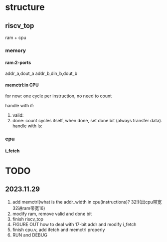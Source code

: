 # structure

## riscv_top
ram + cpu

### memory
#### ram:2-ports
addr_a,dout_a
addr_b,din_b,dout_b
#### memctrl:in CPU
for now: one cycle per instruction, no need to count

handle with if:
1. valid: 
2. done: count cycles itself, when done, set done bit (always transfer data).
handle with ls:

### cpu
#### i_fetch

# TODO
## 2023.11.29
1. add memctrl(what is the addr_width in cpu(instructions)? 32!)(出cpu带宽32进ram带宽16)
2. modify ram, remove valid and done bit
3. finish riscv_top
3. FIGURE OUT how to deal with 17-bit addr and modify i_fetch
4. finish cpu.v, add ifetch and memctrl properly
5. RUN and DEBUG

